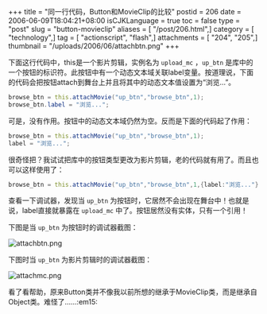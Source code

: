 +++
title = "同一行代码，Button和MovieClip的比较"
postid = 206
date = 2006-06-09T18:04:21+08:00
isCJKLanguage = true
toc = false
type = "post"
slug = "button-movieclip"
aliases = [ "/post/206.html",]
category = [ "technology",]
tag = [ "actionscript", "flash",]
attachments = [ "204", "205",]
thumbnail = "/uploads/2006/06/attachbtn.png"
+++


下面这行代码中，this是一个影片剪辑，实例名为 `upload_mc` ，`up_btn` 是库中的一个按钮的标识符。此按钮中有一个动态文本域关联label变量。按道理说，下面的代码会把按钮attach到舞台上并且将其中的动态文本值设置为“浏览...”。

``` ActionScript
browse_btn = this.attachMovie("up_btn","browse_btn",1);
browse_btn.label = "浏览...";
```

可是，没有作用。按钮中的动态文本域仍然为空。反而是下面的代码起了作用：

``` ActionScript
browse_btn = this.attachMovie("up_btn","browse_btn",1);
label = "浏览...";
```

很奇怪把？我试试把库中的按钮类型更改为影片剪辑，老的代码就有用了。而且也可以这样使用了：

``` ActionScript
browse_btn = this.attachMovie("up_btn","browse_btn",1,{label:"浏览..."});
```

查看一下调试器，发现当 `up_btn` 为按钮时，它居然不会出现在舞台中！也就是说，label直接就暴露在 `upload_mc` 中了。按钮居然没有实体，只有一个引用！

下图是当 `up_btn` 为按钮时的调试器截图：<!--more-->  

![attachbtn.png](/uploads/2006/06/attachbtn.png)

下图时当 `up_btn` 为影片剪辑时的调试器截图：  

![attachmc.png](/uploads/2006/06/attachmc.png)

看了看帮助，原来Button类并不像我以前所想的继承于MovieClip类，而是继承自Object类。难怪了……:em15:

